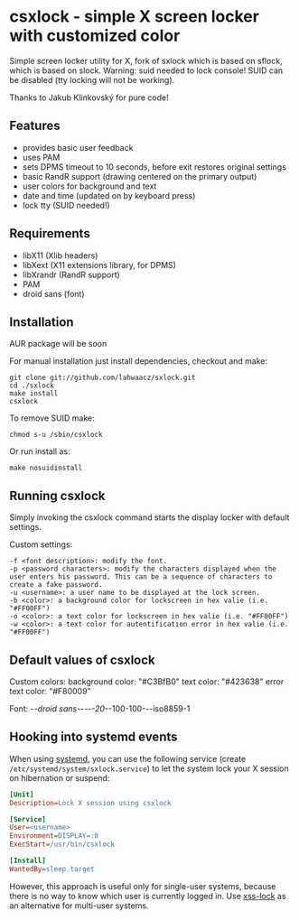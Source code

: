csxlock - simple X screen locker with customized color
===============================

Simple screen locker utility for X, fork of sxlock which is based on sflock, which is based on slock.
Warning: suid needed to lock console! SUID can be disabled (tty locking will not be working).

Thanks to Jakub Klinkovský for pure code!


Features
--------

 - provides basic user feedback
 - uses PAM
 - sets DPMS timeout to 10 seconds, before exit restores original settings
 - basic RandR support (drawing centered on the primary output)
 - user colors for background and text
 - date and time (updated on by keyboard press)
 - lock tty (SUID needed!)


Requirements
------------

 - libX11 (Xlib headers)
 - libXext (X11 extensions library, for DPMS)
 - libXrandr (RandR support)
 - PAM
 - droid sans (font)


Installation
------------

AUR package will be soon

For manual installation just install dependencies, checkout and make:

    git clone git://github.com/lahwaacz/sxlock.git
    cd ./sxlock
    make install
    csxlock

To remove SUID make:

    chmod s-u /sbin/csxlock

Or run install as:

    make nosuidinstall

Running csxlock
-------------

Simply invoking the csxlock command starts the display locker with default settings.

Custom settings:

    -f <font description>: modify the font.
    -p <password characters>: modify the characters displayed when the user enters his password. This can be a sequence of characters to create a fake password.
    -u <username>: a user name to be displayed at the lock screen.
    -b <color>: a background color for lockscreen in hex valie (i.e. "#FF00FF")
    -o <color>: a text color for lockscreen in hex valie (i.e. "#FF00FF")
    -w <color>: a text color for autentification error in hex valie (i.e. "#FF00FF")

Default values of csxlock
-------------------------

Custom colors:
    background color: "#C3BfB0"
    text color: "#423638"
    error text color: "#F80009"

Font:
    -*-droid sans-*-*-*-*-20-*-100-100-*-*-iso8859-1

Hooking into systemd events
---------------------------

When using [systemd](http://freedesktop.org/wiki/Software/systemd/), you can use the following service (create `/etc/systemd/system/sxlock.service`) to let the system lock your X session on hibernation or suspend:

```ini
[Unit]
Description=Lock X session using csxlock

[Service]
User=<username>
Environment=DISPLAY=:0
ExecStart=/usr/bin/csxlock

[Install]
WantedBy=sleep.target
```

However, this approach is useful only for single-user systems, because there is no way to know which user is currently logged in. Use [xss-lock](https://bitbucket.org/raymonad/xss-lock) as an alternative for multi-user systems.
